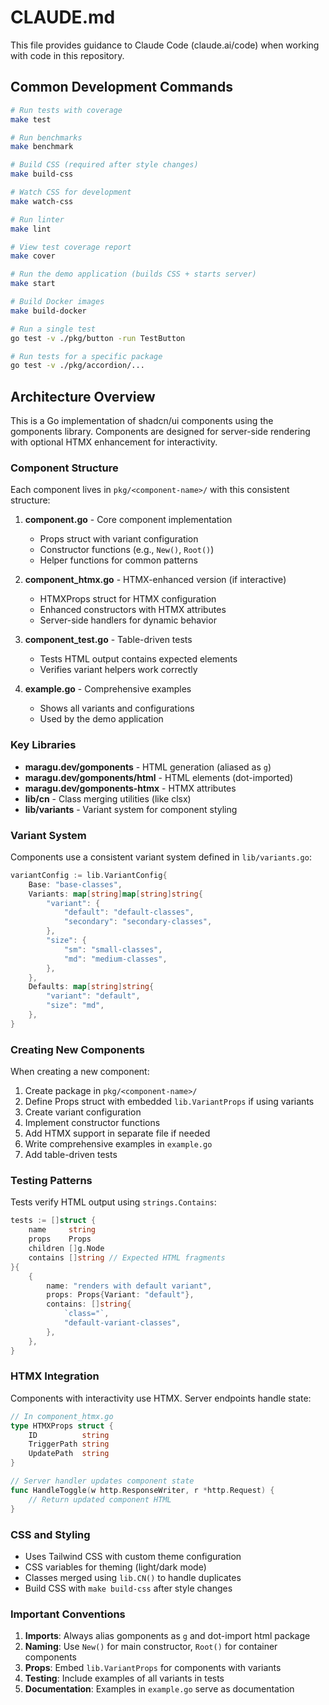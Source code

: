 # CLAUDE.md

This file provides guidance to Claude Code (claude.ai/code) when working with code in this repository.

## Common Development Commands

```bash
# Run tests with coverage
make test

# Run benchmarks
make benchmark

# Build CSS (required after style changes)
make build-css

# Watch CSS for development
make watch-css

# Run linter
make lint

# View test coverage report
make cover

# Run the demo application (builds CSS + starts server)
make start

# Build Docker images
make build-docker

# Run a single test
go test -v ./pkg/button -run TestButton

# Run tests for a specific package
go test -v ./pkg/accordion/...
```

## Architecture Overview

This is a Go implementation of shadcn/ui components using the gomponents library. Components are designed for server-side rendering with optional HTMX enhancement for interactivity.

### Component Structure

Each component lives in `pkg/<component-name>/` with this consistent structure:

1. **component.go** - Core component implementation
   - Props struct with variant configuration
   - Constructor functions (e.g., `New()`, `Root()`)
   - Helper functions for common patterns

2. **component_htmx.go** - HTMX-enhanced version (if interactive)
   - HTMXProps struct for HTMX configuration
   - Enhanced constructors with HTMX attributes
   - Server-side handlers for dynamic behavior

3. **component_test.go** - Table-driven tests
   - Tests HTML output contains expected elements
   - Verifies variant helpers work correctly

4. **example.go** - Comprehensive examples
   - Shows all variants and configurations
   - Used by the demo application

### Key Libraries

- **maragu.dev/gomponents** - HTML generation (aliased as `g`)
- **maragu.dev/gomponents/html** - HTML elements (dot-imported)
- **maragu.dev/gomponents-htmx** - HTMX attributes
- **lib/cn** - Class merging utilities (like clsx)
- **lib/variants** - Variant system for component styling

### Variant System

Components use a consistent variant system defined in `lib/variants.go`:

```go
variantConfig := lib.VariantConfig{
    Base: "base-classes",
    Variants: map[string]map[string]string{
        "variant": {
            "default": "default-classes",
            "secondary": "secondary-classes",
        },
        "size": {
            "sm": "small-classes",
            "md": "medium-classes",
        },
    },
    Defaults: map[string]string{
        "variant": "default",
        "size": "md",
    },
}
```

### Creating New Components

When creating a new component:

1. Create package in `pkg/<component-name>/`
2. Define Props struct with embedded `lib.VariantProps` if using variants
3. Create variant configuration
4. Implement constructor functions
5. Add HTMX support in separate file if needed
6. Write comprehensive examples in `example.go`
7. Add table-driven tests

### Testing Patterns

Tests verify HTML output using `strings.Contains`:

```go
tests := []struct {
    name     string
    props    Props
    children []g.Node
    contains []string // Expected HTML fragments
}{
    {
        name: "renders with default variant",
        props: Props{Variant: "default"},
        contains: []string{
            `class="`, 
            "default-variant-classes",
        },
    },
}
```

### HTMX Integration

Components with interactivity use HTMX. Server endpoints handle state:

```go
// In component_htmx.go
type HTMXProps struct {
    ID          string
    TriggerPath string
    UpdatePath  string
}

// Server handler updates component state
func HandleToggle(w http.ResponseWriter, r *http.Request) {
    // Return updated component HTML
}
```

### CSS and Styling

- Uses Tailwind CSS with custom theme configuration
- CSS variables for theming (light/dark mode)
- Classes merged using `lib.CN()` to handle duplicates
- Build CSS with `make build-css` after style changes

### Important Conventions

1. **Imports**: Always alias gomponents as `g` and dot-import html package
2. **Naming**: Use `New()` for main constructor, `Root()` for container components
3. **Props**: Embed `lib.VariantProps` for components with variants
4. **Testing**: Include examples of all variants in tests
5. **Documentation**: Examples in `example.go` serve as documentation